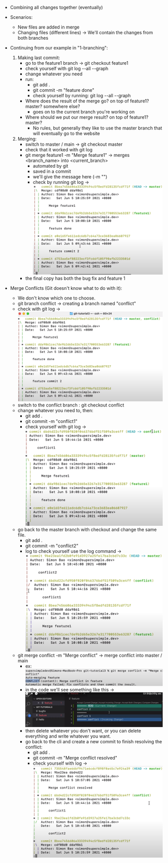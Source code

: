 - Combining all changes together (eventually)

- Scenarios:
    * New files are added in merge
    * Changing files (different lines) → We'll contain the changes from both branches

- Continuing from our example in "1-branching":
    1. Making last commit:
        * go to the feature1 branch → git checkout feature1
        * check yourself with git log --all --graph
        * change whatever you need
        * run: 
            - git add .
            - git commit -m "feature done"
            - check yourself by running: git log --all --graph
        * Where does the result of the merge go? on top of feature1? master? somewhere else?
            - goes on to the current branch you're working on
        * Where should we put our merge result? on top of feature1? master?
            - No rules, but generally they like to use the master branch that will eventually go to the website
    2. Merging:
        * switch to master / main → git checkout master
        * check that it worked with git log
        * git merge feature1 -m "Merge feature1" → merges <branch_name> into <current_branch>
            - automated by git
            - saved in a commit
            - we'll give the message here (-m "")
            - check by running git log → ![Alt text](./images/1-merge-feature1.png)
        * the final copy has both the bug fix and feature 1

- Merge Conflicts (Git doesn't know what to do with it):
    * We don't know which one to choose.
    * git branch conflict → creating a branch named "conflict"
    * check with git log → ![Alt text](./images/2-create-conflict-branch.png)
    * switch to the conflict branch : git checkout conflict
    * change whatever you need to, then:
        - git add .
        - git commit -m "conflict1"
        - check yourself with git log → ![Alt text](./images/3-conflict-commit.png)
    * go back to the master branch with checkout and change the same file.
        - git add .
        - git commit -m "conflict2"
        - log to check yourself use the log command → ![Alt text](./images/4-conflict-master-commit.png)
    * git merge conflict -m "Merge conflict" → merge conflict into master / main
        - ex: ![Alt text](./images/5-merge-conflict-to-master.png)
        - in the code we'll see something like this → ![Alt text](./images/6-conflicts-in-file.png)
        - then delete whatever you don't want, or you can delete everything and write whatever you want.
        - go back to the cli and create a new commit to finish resolving the conflict:
            * git add .
            * git commit -m "Merge conflict resolved"
            * check yourself with log → ![Alt text](./images/7-resolved-conflict.png)
            